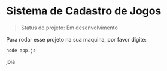 # Sistema de Cadastro de Jogos

> Status do projeto: Em desenvolvimento

Para rodar esse projeto na sua maquina, por favor digite:

```
node app.js
```


joia